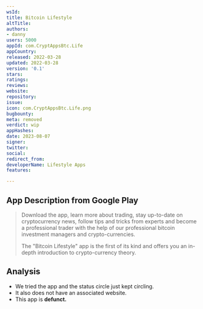 ```yaml
---
wsId: 
title: Вitсоin Lifеstуlе
altTitle: 
authors:
- danny
users: 5000
appId: com.CryptAppsBtc.Life
appCountry: 
released: 2022-03-28
updated: 2022-03-28
version: '0.1'
stars: 
ratings: 
reviews: 
website: 
repository: 
issue: 
icon: com.CryptAppsBtc.Life.png
bugbounty: 
meta: removed
verdict: wip
appHashes: 
date: 2023-08-07
signer: 
twitter: 
social: 
redirect_from: 
developerName: Lifestyle Aррs
features: 

---
```


## App Description from Google Play

> Download the app, learn more about trading, stay up-to-date on cryptocurrency news, follow tips and tricks from experts and become a professional trader with the help of our professional bitcoin investment managers and crypto-currencies.
>
> The "Bitcоin Lifestyle" app is the first of its kind and offers you an in-depth intrоductiоn to crypto-currency theory.

## Analysis

- We tried the app and the status circle just kept circling.
- It also does not have an associated website.
- This app is **defunct.**
